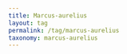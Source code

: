 ```yaml
---
title: Marcus-aurelius
layout: tag
permalink: /tag/marcus-aurelius
taxonomy: marcus-aurelius
---
```

